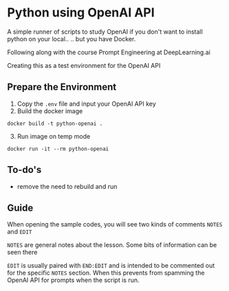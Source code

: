 # Python using OpenAI API

A simple runner of scripts to study OpenAI if you don't want to install python on your local..
.. but you have Docker.

Following along with the course Prompt Engineering at DeepLearning.ai

Creating this as a test environment for the OpenAI API

## Prepare the Environment

1. Copy the `.env` file and input your OpenAI API key
2. Build the docker image

```
docker build -t python-openai .
```

3. Run image on temp mode

```
docker run -it --rm python-openai
```

## To-do's

- remove the need to rebuild and run

## Guide

When opening the sample codes, you will see two kinds of comments
`NOTES` and `EDIT`

`NOTES` are general notes about the lesson. Some bits of information can be seen there

`EDIT` is usually paired with `END:EDIT` and is intended to be commented out for the specific `NOTES` section.
When this prevents from spamming the OpenAI API for prompts when the script is run.
